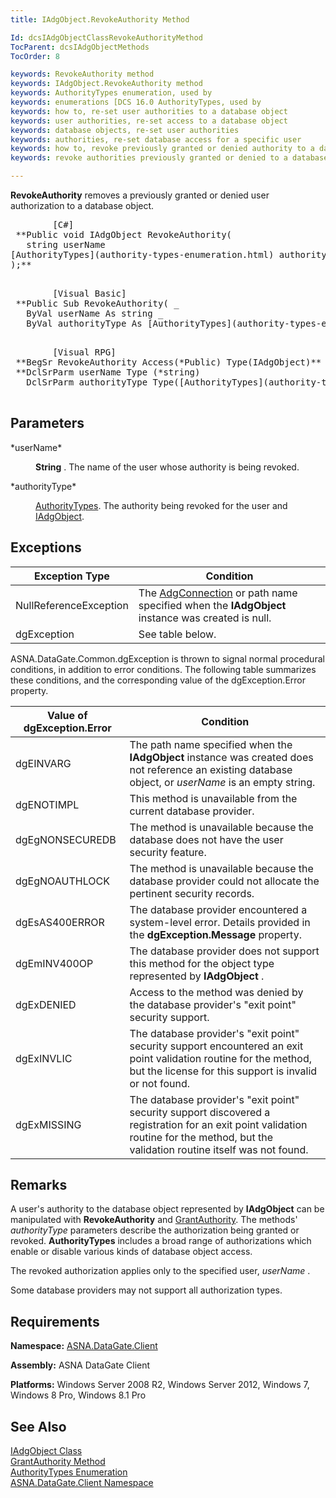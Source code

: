 ```yaml
---
title: IAdgObject.RevokeAuthority Method

Id: dcsIAdgObjectClassRevokeAuthorityMethod
TocParent: dcsIAdgObjectMethods
TocOrder: 8

keywords: RevokeAuthority method
keywords: IAdgObject.RevokeAuthority method
keywords: AuthorityTypes enumeration, used by
keywords: enumerations [DCS 16.0 AuthorityTypes, used by
keywords: how to, re-set user authorities to a database object
keywords: user authorities, re-set access to a database object
keywords: database objects, re-set user authorities
keywords: authorities, re-set database access for a specific user
keywords: how to, revoke previously granted or denied authority to a database object
keywords: revoke authorities previously granted or denied to a database object

---
```


**RevokeAuthority** removes a previously granted or denied user authorization to a database object.
<pre>        <span class="lang">[C#]</span>
 **Public void IAdgObject RevokeAuthority(
   string userName
[AuthorityTypes](authority-types-enumeration.html) authorityType
);** 
      </pre>
<pre>        <span class="lang">[Visual Basic] </span>
 **Public Sub RevokeAuthority( _
   ByVal userName As string _<br />   ByVal authorityType As [AuthorityTypes](authority-types-enumeration.html)**  **) As IAdgObject** 
      </pre>
<pre class="prettyprint">
        <span class="lang">[Visual RPG]</span>
 **BegSr RevokeAuthority Access(*Public) Type(IAdgObject)** 
 **DclSrParm userName Type (*string)
   DclSrParm authorityType Type([AuthorityTypes](authority-types-enumeration.html))** 
      </pre>

## Parameters

<dl>
        <dt>
 *userName* 
        </dt>
        <dd>

**String** . The name of the user whose authority is being revoked.
</dd>
        <dt>
 *authorityType* 
        </dt>
        <dd>

[AuthorityTypes](authority-types-enumeration.html). The authority being revoked for the user and [IAdgObject](iadg-object-class.html).
</dd>
</dl>

## Exceptions



| Exception Type | Condition |
| ---- | ---- |
| NullReferenceException | The [AdgConnection](adg-connection-class.html) or path name specified when the **IAdgObject** instance was created is null. |
| dgException | See table below. |



ASNA.DataGate.Common.dgException is thrown to signal normal procedural conditions, in addition to error conditions. The following table summarizes these conditions, and the corresponding value of the dgException.Error property.
<br />



| Value of dgException.Error | Condition |
| ---- | ---- |
| dgEINVARG | The path name specified when the **IAdgObject** instance was created does not reference an existing database object, or *userName* is an empty string. |
| dgENOTIMPL | This method is unavailable from the current database provider. |
| dgEgNONSECUREDB | The method is unavailable because the database does not have the user security feature. |
| dgEgNOAUTHLOCK | The method is unavailable because the database provider could not allocate the pertinent security records. |
| dgEsAS400ERROR | The database provider encountered a system-level error. Details provided in the **dgException.Message** property. |
| dgEmINV400OP | The database provider does not support this method for the object type represented by **IAdgObject** . |
| dgExDENIED | Access to the method was denied by the database provider's "exit point" security support. |
| dgExINVLIC | The database provider's "exit point" security support encountered an exit point validation routine for the method, but the license for this support is invalid or not found. |
| dgExMISSING | The database provider's "exit point" security support discovered a registration for an exit point validation routine for the method, but the validation routine itself was not found. |



## Remarks

A user's authority to the database object represented by **IAdgObject** can be manipulated with **RevokeAuthority** and [ GrantAuthority](iadg-object-class-grant-authority-method.html). The methods' *authorityType* parameters describe the authorization being granted or revoked. **AuthorityTypes** includes a broad range of authorizations which enable or disable various kinds of database object access.

The revoked authorization applies only to the specified user, *userName* .

Some database providers may not support all authorization types. 
## Requirements

<span> **Namespace:** [ASNA.DataGate.Client](datagate-client-namespace.html) </span> 

<span> **Assembly:** ASNA DataGate Client</span> 

<span> **Platforms:** Windows Server 2008 R2, Windows Server 2012, Windows 7, Windows 8 Pro, Windows 8.1 Pro</span> 
## See Also


[IAdgObject Class](iadg-object-class.html)
      <br />
[GrantAuthority Method](iadg-object-class-grant-authority-method.html)
      <br />
[AuthorityTypes Enumeration](authority-types-enumeration.html)
      <br />
[ASNA.DataGate.Client Namespace](datagate-client-namespace.html)

